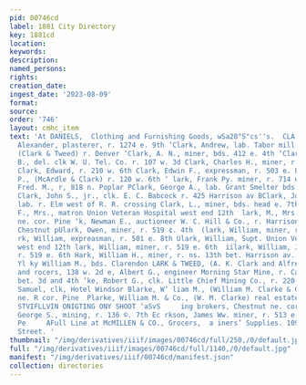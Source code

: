 ```yaml
---
pid: 00746cd
label: 1881 City Directory
key: 1881cd
location: 
keywords: 
description: 
named_persons: 
rights: 
creation_date: 
ingest_date: '2023-08-09'
format: 
source: 
order: '746'
layout: cmhc_item
text: 'At DANIELS,  Clothing and Furnishing Goods, wSa28"S"cs''s.  CLA 99 CLA        ‘Clark,
  Alexander, plasterer, r. 1274 e. 9th ‘Clark, Andrew, lab. Tabor mill Clark, A. K.,
  (Clark & Tweed) r. Denver ‘Clark, A. N., miner, bds. 412 e. 4th ‘Clark, Charies
  B., del. clk W. U. Tel. Co. r. 107 w. 3d Clark, Charles H., miner, r. 623 w. Front
  Clark, Edward, r. 210 w. 6th Clark, Edwin F., expressman, r. 503 e. 8th Clark, Edwin
  P., (McArdle & Clark) r. 120 w. 6th ‘ lark, Frank Py. miner, r. 714 e. 9th "Clark,
  Fred. M., r, 818 n. Poplar PClark, George A., lab. Grant Smelter bds. 601_w. Elm
  Clark, John S., jr., clk. E. C. Babcock r. 425 Harrison av BClark, Joseph, > eva
  lab. r. Elm west of R. R. crossing Clark, L., miner, bds. head e. 7th Glark, Mary
  F., Mrs., matron Union Veteran Hospital west end 12th  lark, M., Mrs., r. Chestnut
  ne. cor. Pine ‘k, Newman E., auctioneer W. C. Hill & Co., r. Harrison av. uw. cor,
  Chestnut pUlark, Owen, miner, r. 519 ¢. 4th  (lark, William, miner, r. 311 e. 8th
  rk, William, expreasman, r. 501 e. 8th Ulark, William, Supt. Union Veteran Hospital,
  west end 12th lark, William, miner, r. 519 e. 6th  iilark, William, Jr., miner,
  r. 519 e. 6th Hark, William H., miner, r. ns. 13th bet. Harrison av. and Poplar
  Yl ky William M., bds. Clarendon LARK & TWEED, (A. K. Clark and Alfred Tweed) bakers
  and rocers, 138 w. 2d e, Albert G., engineer Morning Star Mine, r. Carbonate Hill
  bet. 3d and 4th ‘ke, Robert G., clk. Little Chief Mining Co., r. 220 w. 9th Dlarke,
  Samuel, clk, Hotel Windsor Blarke, W’ liam M., (William M. Clarke & Co.) r. Chestnut
  ne. R cor. Pine  Plarke, William M. & Co., (W. M. Clarke) real estate and win                                                                          senviiaw
  STVIFLLVIN ONIGTING ONY SHOOT ‘aSvS     ing brokers, Chestnut ne. cor. Pine Se Plarkeon,
  George S., mining, r. 136 ©. 7th Ec rkson, James Ww. miner, r. 513 e. 6th zB: oon
  Pe     AFull Line at McMILLEN & CO., Grocers,  a iners’ Supplies. 109 West Chestnut
  Street. '
thumbnail: "/img/derivatives/iiif/images/00746cd/full/250,/0/default.jpg"
full: "/img/derivatives/iiif/images/00746cd/full/1140,/0/default.jpg"
manifest: "/img/derivatives/iiif/00746cd/manifest.json"
collection: directories
---
```

